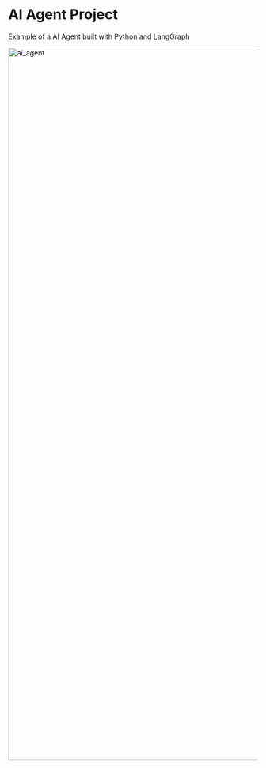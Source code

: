 # AI Agent Project
Example of a AI Agent built with Python and LangGraph

<img width="1440" alt="ai_agent" src="https://github.com/user-attachments/assets/3701d8f9-0997-4014-a2a7-0b91c4a4d4c3" />

